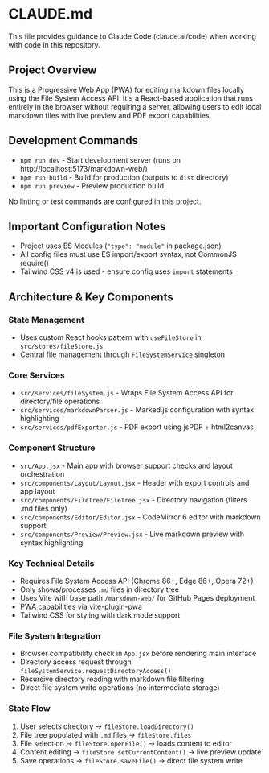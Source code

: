 # CLAUDE.md

This file provides guidance to Claude Code (claude.ai/code) when working with code in this repository.

## Project Overview

This is a Progressive Web App (PWA) for editing markdown files locally using the File System Access API. It's a React-based application that runs entirely in the browser without requiring a server, allowing users to edit local markdown files with live preview and PDF export capabilities.

## Development Commands

- `npm run dev` - Start development server (runs on http://localhost:5173/markdown-web/)
- `npm run build` - Build for production (outputs to `dist` directory)  
- `npm run preview` - Preview production build

No linting or test commands are configured in this project.

## Important Configuration Notes

- Project uses ES Modules (`"type": "module"` in package.json)
- All config files must use ES import/export syntax, not CommonJS require()
- Tailwind CSS v4 is used - ensure config uses `import` statements

## Architecture & Key Components

### State Management
- Uses custom React hooks pattern with `useFileStore` in `src/stores/fileStore.js`
- Central file management through `FileSystemService` singleton

### Core Services
- `src/services/fileSystem.js` - Wraps File System Access API for directory/file operations
- `src/services/markdownParser.js` - Marked.js configuration with syntax highlighting
- `src/services/pdfExporter.js` - PDF export using jsPDF + html2canvas

### Component Structure
- `src/App.jsx` - Main app with browser support checks and layout orchestration
- `src/components/Layout/Layout.jsx` - Header with export controls and app layout
- `src/components/FileTree/FileTree.jsx` - Directory navigation (filters .md files only)
- `src/components/Editor/Editor.jsx` - CodeMirror 6 editor with markdown support
- `src/components/Preview/Preview.jsx` - Live markdown preview with syntax highlighting

### Key Technical Details
- Requires File System Access API (Chrome 86+, Edge 86+, Opera 72+)
- Only shows/processes `.md` files in directory tree
- Uses Vite with base path `/markdown-web/` for GitHub Pages deployment
- PWA capabilities via vite-plugin-pwa
- Tailwind CSS for styling with dark mode support

### File System Integration
- Browser compatibility check in `App.jsx` before rendering main interface
- Directory access request through `fileSystemService.requestDirectoryAccess()`
- Recursive directory reading with markdown file filtering
- Direct file system write operations (no intermediate storage)

### State Flow
1. User selects directory → `fileStore.loadDirectory()`
2. File tree populated with `.md` files → `fileStore.files`
3. File selection → `fileStore.openFile()` → loads content to editor
4. Content editing → `fileStore.setCurrentContent()` → live preview update
5. Save operations → `fileStore.saveFile()` → direct file system write